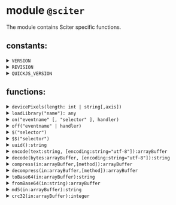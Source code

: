 # module `@sciter`

The module contains Sciter specific functions.

## constants:
<details>
<summary><code>VERSION</code></summary>

Constant string, current engine version in the form "X.X.X.X";

</details>
<details>
<summary><code>REVISION</code></summary>

Constant string, SVN build revision;

</details>
<details>
<summary><code>QUICKJS_VERSION</code></summary>

QuickJS version

</details>

## functions:
<details>
<summary><code>devicePixels(length: int | string[,axis])</code></summary>
   
Converts _length_ to device (screen) pixels:

- _length_ can be integer - number of dips (a.k.a. "CSS pixels")  
- or a string like "2in" to get number of screen pixels in 2 inches of a ruler placed on screen.
- _axis_ is either "width" or "height", note axis parameter makes sense only for devices that have different resolution on x/y axis.
</details>
<details>
<summary><code>loadLibrary("name"): any</code></summary>

Loads Sciter extension native library (dll,so,dylib). 

the "name" is dll name without extension. 

The dll shall reside in the same folder as executable. See /sqlite project that can be used to produce sciter-sqlite extension dll.  
</details>
<details>
  <summary><code>on("eventname" [, "selector" ], handler)</code></summary>

Subscribe to any DOM event, conceptually close to `document.on(...)`

</details>
<details>
<summary><code>off("eventname" | handler)</code></summary>

Unsubscribe event handler from DOM event.

</details>
<details>
<summary><code>$("selector")</code></summary>

Returns first matched DOM element in current document.

</details>
<details>
<summary><code>$$("selector")</code></summary>

Returns list (array) of matched DOM elements.

</details>
<details>
<summary><code>uuid():string</code></summary>

Returns [uuid](https://en.wikipedia.org/wiki/Universally_unique_identifier) as a string.

</details>
<details>
<summary><code>encode(text:string, [encoding:string="utf-8"]):arrayBuffer</code></summary>

Encodes text to sequence of bytes (ArrayBuffer). Default _encoding_ is "utf-8".

  _encoding_ is [IANA encoding](https://www.iana.org/assignments/character-sets/character-sets.xhtml) identifier

</details>
<details>
<summary><code>decode(bytes:arrayBuffer, [encoding:string="utf-8"]):string</code></summary>

Decodes sequence of bytes of buffer to string. Default _encoding_ is "utf-8".

</details>
<details>
<summary><code>compress(in:arrayBuffer,[method]):arrayBuffer</code></summary>

Returns compressed _in_ buffer.

Where _method_ is one of "gz","gzip" or "lzf" (default).

</details>
<details>
<summary><code>decompress(in:arrayBuffer,[method]):arrayBuffer</code></summary>

Returns decompressed _in_ buffer.

_method_ is one of "gz","gzip" or "lzf" (default).

</details>
<details>
<summary><code>toBase64(in:arrayBuffer):string</code></summary>

Returns string - base64 encoded _in_ buffer.

</details>
<details>
<summary><code>fromBase64(in:string):arrayBuffer</code></summary>

Restores array buffer from base64 encoded string.

</details>
<details>
<summary><code>md5(in:arrayBuffer):string</code></summary>

Returns md5 digest (a.k.a. hash) of the _in_ data.

</details>
<details>
<summary><code>crc32(in:arrayBuffer):integer</code></summary>

Returns crc32 hash of the _in_ data.

</details>

